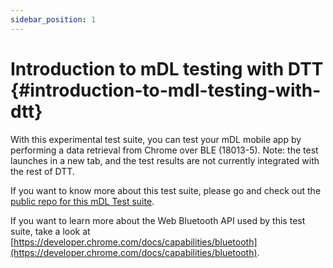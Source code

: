 ```yaml
---
sidebar_position: 1
---
```


# Introduction to mDL testing with DTT {#introduction-to-mdl-testing-with-dtt}

With this experimental test suite, you can test your mDL mobile app by performing a data retrieval from Chrome over BLE (18013-5).
Note: the test launches in a new tab, and the test results are not currently integrated with the rest of DTT.

If you want to know more about this test suite, please go and check out the [public repo for this mDL Test suite](https://github.com/DTLab-LabCN/DTT-mDL-Testing).

If you want to learn more about the Web Bluetooth API used by this test suite, take a look at [https://developer.chrome.com/docs/capabilities/bluetooth](https://developer.chrome.com/docs/capabilities/bluetooth).
